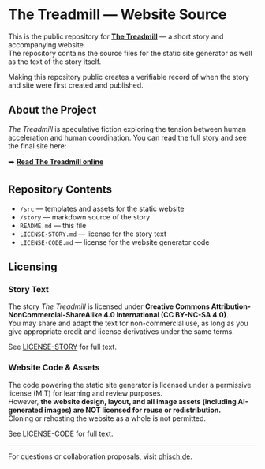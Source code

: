 # The Treadmill — Website Source

This is the public repository for **[The Treadmill](https://treadmill.phisch.de/)** — a short story and accompanying website.  
The repository contains the source files for the static site generator as well as the text of the story itself.

Making this repository public creates a verifiable record of when the story and site were first created and published.

## About the Project

*The Treadmill* is speculative fiction exploring the tension between human acceleration and human coordination. You can read the full story and see the final site here:

➡️ **[Read The Treadmill online](https://treadmill.phisch.de/)**

## Repository Contents

- `/src` — templates and assets for the static website
- `/story` — markdown source of the story
- `README.md` — this file
- `LICENSE-STORY.md` — license for the story text
- `LICENSE-CODE.md` — license for the website generator code

## Licensing

### Story Text
The story *The Treadmill* is licensed under **Creative Commons Attribution-NonCommercial-ShareAlike 4.0 International (CC BY-NC-SA 4.0)**.  
You may share and adapt the text for non-commercial use, as long as you give appropriate credit and license derivatives under the same terms.

See [LICENSE-STORY](LICENSE-STORY.txt) for full text.

### Website Code & Assets
The code powering the static site generator is licensed under a permissive license (MIT) for learning and review purposes.  
However, **the website design, layout, and all image assets (including AI-generated images) are NOT licensed for reuse or redistribution.**  
Cloning or rehosting the website as a whole is not permitted.

See [LICENSE-CODE](LICENSE-CODE.txt) for full text.

---

For questions or collaboration proposals, visit [phisch.de](https://phisch.de/).
